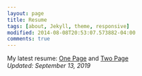 ```yaml
---
layout: page
title: Resume
tags: [about, Jekyll, theme, responsive]
modified: 2014-08-08T20:53:07.573882-04:00
comments: true
---
```


My latest resume: [One Page](/reports/akshay-resume.pdf) and [Two Page](/reports/akshay-cv.pdf)  
*Updated: September 13, 2019*
